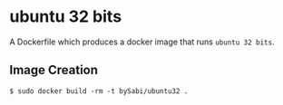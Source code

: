 # ubuntu 32 bits

A Dockerfile which produces a docker image that runs `ubuntu 32 bits`.


## Image Creation

```
$ sudo docker build -rm -t bySabi/ubuntu32 .
```

